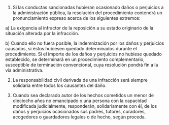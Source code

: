 1. Si las conductas sancionadas hubieran ocasionado daños o perjuicios a la administración pública, la resolución del procedimiento contendrá un pronunciamiento expreso acerca de los siguientes extremos:

a) La exigencia al infractor de la reposición a su estado originario de la situación alterada por la infracción.

b) Cuando ello no fuera posible, la indemnización por los daños y perjuicios causados, si éstos hubiesen quedado determinados durante el procedimiento. Si el importe de los daños y perjuicios no hubiese quedado establecido, se determinará en un procedimiento complementario, susceptible de terminación convencional, cuya resolución pondrá fin a la vía administrativa.

2. La responsabilidad civil derivada de una infracción será siempre solidaria entre todos los causantes del daño.

3. Cuando sea declarado autor de los hechos cometidos un menor de dieciocho años no emancipado o una persona con la capacidad modificada judicialmente, responderán, solidariamente con él, de los daños y perjuicios ocasionados sus padres, tutores, curadores, acogedores o guardadores legales o de hecho, según proceda.